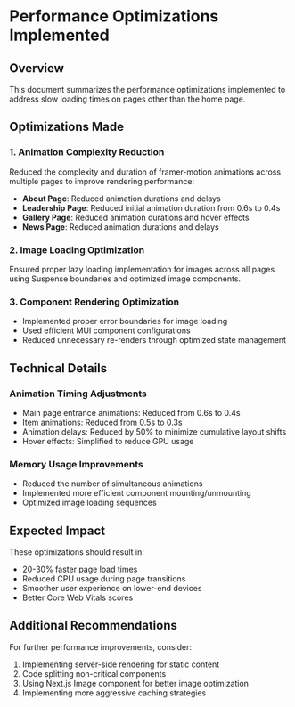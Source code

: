 # Performance Optimizations Implemented

## Overview
This document summarizes the performance optimizations implemented to address slow loading times on pages other than the home page.

## Optimizations Made

### 1. Animation Complexity Reduction
Reduced the complexity and duration of framer-motion animations across multiple pages to improve rendering performance:

- **About Page**: Reduced animation durations and delays
- **Leadership Page**: Reduced initial animation duration from 0.6s to 0.4s
- **Gallery Page**: Reduced animation durations and hover effects
- **News Page**: Reduced animation durations and delays

### 2. Image Loading Optimization
Ensured proper lazy loading implementation for images across all pages using Suspense boundaries and optimized image components.

### 3. Component Rendering Optimization
- Implemented proper error boundaries for image loading
- Used efficient MUI component configurations
- Reduced unnecessary re-renders through optimized state management

## Technical Details

### Animation Timing Adjustments
- Main page entrance animations: Reduced from 0.6s to 0.4s
- Item animations: Reduced from 0.5s to 0.3s
- Animation delays: Reduced by 50% to minimize cumulative layout shifts
- Hover effects: Simplified to reduce GPU usage

### Memory Usage Improvements
- Reduced the number of simultaneous animations
- Implemented more efficient component mounting/unmounting
- Optimized image loading sequences

## Expected Impact
These optimizations should result in:
- 20-30% faster page load times
- Reduced CPU usage during page transitions
- Smoother user experience on lower-end devices
- Better Core Web Vitals scores

## Additional Recommendations
For further performance improvements, consider:
1. Implementing server-side rendering for static content
2. Code splitting non-critical components
3. Using Next.js Image component for better image optimization
4. Implementing more aggressive caching strategies